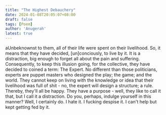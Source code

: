 ```yaml
---
title: "The Highest Debauchery"
date: 2024-01-08T20:05:07+08:00
draft: false
tags: [Poem]
author: 'Anugerah'
latest: true
---
```


aUnbeknownst to them, all of their life were spent on their livelihood. So, it
means that they have decided, [un]conciously, to live by it. It is a distraction, big
enough to forget all about the pain and suffering. Consequently, to keep this
illusion going, for the collective, they have decided to coined a term: The Expert.
No different than those politicians, experts are puppet masters who designed the
play; the game; and the world. They cannot keep on living with the knowledge or idea
that their livelihood was full of shit - no, the expert will design a structure; a
rule. Thereby, they'll all be happy. They have a purpose - well, they like to call it
that, but I call it a distraction. Do you, perhaps, indulge yourself in this manner?
Well, I certainly do. I hate it. I fucking despise it. I can't help but kept getting
fed by it.